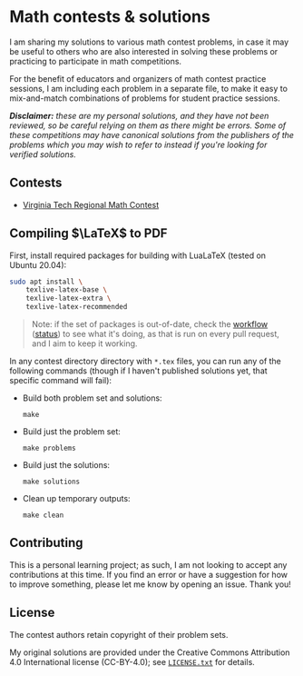 # Math contests & solutions

I am sharing my solutions to various math contest problems, in case it may be
useful to others who are also interested in solving these problems or
practicing to participate in math competitions.

For the benefit of educators and organizers of math contest practice sessions,
I am including each problem in a separate file, to make it easy to
mix-and-match combinations of problems for student practice sessions.

_**Disclaimer:** these are my personal solutions, and they have not been
reviewed, so be careful relying on them as there might be errors. Some of these
competitions may have canonical solutions from the publishers of the problems
which you may wish to refer to instead if you're looking for verified
solutions._

## Contests

* [Virginia Tech Regional Math Contest](vtrmc)

## Compiling $\LaTeX$ to PDF

First, install required packages for building with LuaLaTeX (tested on Ubuntu
20.04):

```sh
sudo apt install \
    texlive-latex-base \
    texlive-latex-extra \
    texlive-latex-recommended
```

> Note: if the set of packages is out-of-date, check the [workflow]
> ([status][workflow-status]) to see what it's doing, as that is run on every
> pull request, and I aim to keep it working.

In any contest directory directory with `*.tex` files, you can run any of the
following commands (though if I haven't published solutions yet, that specific
command will fail):

* Build both problem set and solutions:

  ```
  make
  ```

* Build just the problem set:

  ```
  make problems
  ```

* Build just the solutions:

  ```
  make solutions
  ```

* Clean up temporary outputs:

  ```
  make clean
  ```

## Contributing

This is a personal learning project; as such, I am not looking to accept any
contributions at this time. If you find an error  or have a suggestion for how
to improve something, please let me know by opening an issue. Thank you!

## License

The contest authors retain copyright of their problem sets.

My original solutions are provided under the Creative Commons Attribution 4.0
International license (CC-BY-4.0); see [`LICENSE.txt`](LICENSE.txt) for
details.

[workflow]: .github/workflows/build.yml
[workflow-status]: https://github.com/mbrukman/math-contests/actions/workflows/build.yml?query=branch%3Amain
